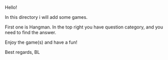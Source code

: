 Hello!

In this directory i will add some games.

First one is Hangman. In the top right you have question category, and you need to find the answer.

Enjoy the game(s) and have a fun!

Best regards, 
BL
